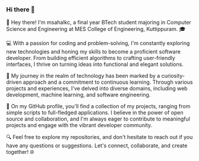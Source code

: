 ### Hi there 👋

👋 Hey there! I'm msahalkc, a final year BTech student majoring in Computer Science and Engineering at MES College of Engineering, Kuttippuram. 🎓

💻 With a passion for coding and problem-solving, I'm constantly exploring new technologies and honing my skills to become a proficient software developer. From building efficient algorithms to crafting user-friendly interfaces, I thrive on turning ideas into functional and elegant solutions.

🌟 My journey in the realm of technology has been marked by a curiosity-driven approach and a commitment to continuous learning. Through various projects and experiences, I've delved into diverse domains, including web development, machine learning, and software engineering.

🚀 On my GitHub profile, you'll find a collection of my projects, ranging from simple scripts to full-fledged applications. I believe in the power of open source and collaboration, and I'm always eager to contribute to meaningful projects and engage with the vibrant developer community.

🔍 Feel free to explore my repositories, and don't hesitate to reach out if you have any questions or suggestions. Let's connect, collaborate, and create together! 🌐
